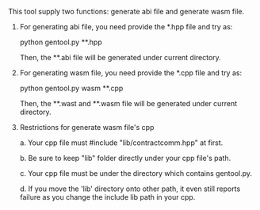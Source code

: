 This tool supply two functions: generate abi file and generate wasm file.

1. For generating abi file, you need provide the *.hpp file and try as:
	
	python gentool.py **.hpp
   
   Then, the **.abi file will be generated under current directory.

2. For generating wasm file, you need provide the *.cpp file and try as:
	
	python gentool.py wasm **.cpp

   Then, the **.wast and **.wasm file will be generated under current directory.

3. Restrictions for generate wasm file's cpp
        
	a. Your cpp file must #include "lib/contractcomm.hpp" at first.
	
	b. Be sure to keep "lib" folder directly under your cpp file's path.
	
	c. Your cpp file must be under the directory which contains gentool.py.
	
	d. If you move the 'lib' directory onto other path, it even still reports failure as you change the include lib path in your cpp.
